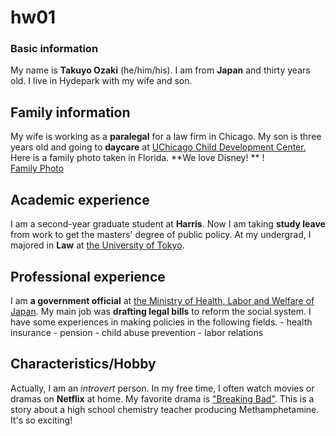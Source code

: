 # hw01

### Basic information
My name is **Takuyo Ozaki** (he/him/his). I am from **Japan** and thirty years old. I live in Hydepark with my wife and son.

## Family information
My wife is working as a **paralegal** for a law firm in Chicago. My son is three years old and going to **daycare** at [UChicago Child Development Center.](https://child-care-preschool.brighthorizons.com/il/chicago/uchicagostonyisland) Here is a family photo taken in Florida. **We love Disney! **
!  
[Family Photo](https://photos.google.com/photo/AF1QipMK0Wp28s6VC-E45LptooyK2OjM_T3xWtuzVswz?hl=ja)

## Academic experience
I am a second-year graduate student at **Harris**. Now I am taking **study leave** from work to get the masters' degree of public policy. At my undergrad, I majored in **Law** at [the University of Tokyo](https://www.u-tokyo.ac.jp/en/index.html).

## Professional experience
I am **a government official** at [the Ministry of Health, Labor and Welfare of Japan](https://www.mhlw.go.jp/english/). My main job was **drafting legal bills** to reform the social system. I have some experiences in making policies in the following fields.
    - health insurance
    - pension
    - child abuse prevention
    - labor relations

## Characteristics/Hobby
Actually, I am an *introvert* person. In my free time, I often watch movies or dramas on **Netflix** at home. My favorite drama is ["Breaking Bad"](https://www.amc.com/shows/breaking-bad). This is a story about a high school chemistry teacher producing Methamphetamine. It's so exciting!